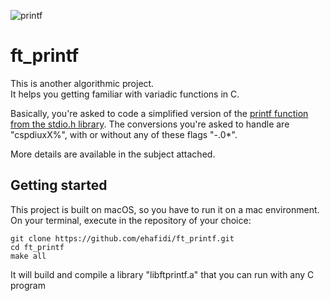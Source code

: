 ![printf](https://github.com/ehafidi/42_ft_printf/blob/master/ft-printf-recording.gif)


# ft_printf
This is another algorithmic project.  
It helps you getting familiar with variadic functions in C.   

Basically, you're asked to code a simplified version of the [printf function from the stdio.h library](https://linux.die.net/man/3/printf). 
The conversions you're asked to handle are "cspdiuxX%", with or without any of these flags "-.0*".

More details are available in the subject attached.  
## Getting started
This project is built on macOS, so you have to run it on a mac environment.
On your terminal, execute in the repository of your choice:
```
git clone https://github.com/ehafidi/ft_printf.git
cd ft_printf
make all
```
It will build and compile a library "libftprintf.a" that you can run with any C program
